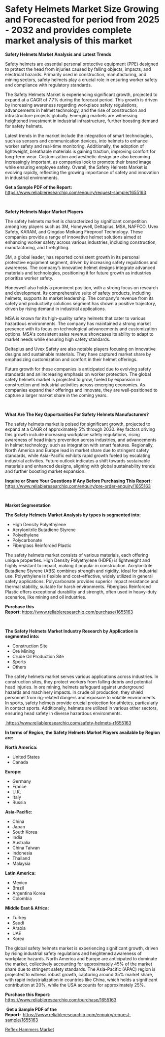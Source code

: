 <p><h1>Safety Helmets Market Size Growing and Forecasted for period from 2025 - 2032 and provides complete market analysis of this market</h1></p><p><strong>Safety Helmets Market Analysis and Latest Trends</strong></p>
<p><p>Safety helmets are essential personal protective equipment (PPE) designed to protect the head from injuries caused by falling objects, impacts, and electrical hazards. Primarily used in construction, manufacturing, and mining sectors, safety helmets play a crucial role in ensuring worker safety and compliance with regulatory standards.</p><p>The Safety Helmets Market is experiencing significant growth, projected to expand at a CAGR of 7.7% during the forecast period. This growth is driven by increasing awareness regarding workplace safety regulations, advancements in helmet technology, and the rise of construction and infrastructure projects globally. Emerging markets are witnessing heightened investment in industrial infrastructure, further boosting demand for safety helmets.</p><p>Latest trends in the market include the integration of smart technologies, such as sensors and communication devices, into helmets to enhance worker safety and real-time monitoring. Additionally, the adoption of lightweight, breathable materials is gaining traction, improving comfort for long-term wear. Customization and aesthetic design are also becoming increasingly important, as companies look to promote their brand image while ensuring employee safety. Overall, the Safety Helmets Market is evolving rapidly, reflecting the growing importance of safety and innovation in industrial environments.</p></p>
<p><strong>Get a Sample PDF of the Report:&nbsp;</strong> <a href="https://www.reliableresearchiq.com/enquiry/request-sample/1655163?utm_campaign=2953&utm_medium=2&utm_source=Github&utm_content=ia&utm_term=07032025&utm_id=safety-helmets">https://www.reliableresearchiq.com/enquiry/request-sample/1655163</a></p>
<p>&nbsp;</p>
<p><strong>Safety Helmets Major Market Players</strong></p>
<p><p>The safety helmets market is characterized by significant competition among key players such as 3M, Honeywell, Deltaplus, MSA, NAFFCO, Uvex Safety, KARAM, and Qingdao Meikang Fireproof Technology. These companies provide a range of innovative helmet solutions aimed at enhancing worker safety across various industries, including construction, manufacturing, and firefighting.</p><p>3M, a global leader, has reported consistent growth in its personal protective equipment segment, driven by increasing safety regulations and awareness. The company’s innovative helmet designs integrate advanced materials and technologies, positioning it for future growth as industries prioritize worker safety.</p><p>Honeywell also holds a prominent position, with a strong focus on research and development. Its comprehensive suite of safety products, including helmets, supports its market leadership. The company's revenue from its safety and productivity solutions segment has shown a positive trajectory, driven by rising demand in industrial applications.</p><p>MSA is known for its high-quality safety helmets that cater to various hazardous environments. The company has maintained a strong market presence with its focus on technological advancements and customization options. MSA's consistent sales revenue showcases its ability to adapt to market needs while ensuring high safety standards.</p><p>Deltaplus and Uvex Safety are also notable players focusing on innovative designs and sustainable materials. They have captured market share by emphasizing customization and comfort in their helmet offerings.</p><p>Future growth for these companies is anticipated due to evolving safety standards and an increasing emphasis on worker protection. The global safety helmets market is projected to grow, fueled by expansion in construction and industrial activities across emerging economies. As companies expand their offerings and innovate, they are well-positioned to capture a larger market share in the coming years.</p></p>
<p>&nbsp;</p>
<p><strong>What Are The Key Opportunities For Safety Helmets Manufacturers?</strong></p>
<p><p>The safety helmets market is poised for significant growth, projected to expand at a CAGR of approximately 5% through 2030. Key factors driving this growth include increasing workplace safety regulations, rising awareness of head injury prevention across industries, and advancements in helmet technology, such as integration with smart features. Regionally, North America and Europe lead in market share due to stringent safety standards, while Asia-Pacific exhibits rapid growth fueled by escalating industrial activities. Future outlook indicates a shift towards sustainable materials and enhanced designs, aligning with global sustainability trends and further boosting market expansion.</p></p>
<p><strong>Inquire or Share Your Questions If Any Before Purchasing This Report:</strong> <a href="https://www.reliableresearchiq.com/enquiry/pre-order-enquiry/1655163?utm_campaign=2953&utm_medium=2&utm_source=Github&utm_content=ia&utm_term=07032025&utm_id=safety-helmets">https://www.reliableresearchiq.com/enquiry/pre-order-enquiry/1655163</a></p>
<p>&nbsp;</p>
<p><strong>Market Segmentation</strong></p>
<p><strong>The Safety Helmets Market Analysis by types is segmented into:</strong></p>
<p><ul><li>High Density Polyethylene</li><li>Acrylonitrile Butadiene Styrene</li><li>Polyethylene</li><li>Polycarbonate</li><li>Fiberglass Reinforced Plastic</li></ul></p>
<p><p>The safety helmets market consists of various materials, each offering unique properties. High Density Polyethylene (HDPE) is lightweight and highly resistant to impact, making it popular in construction. Acrylonitrile Butadiene Styrene (ABS) combines strength and rigidity, ideal for industrial use. Polyethylene is flexible and cost-effective, widely utilized in general safety applications. Polycarbonate provides superior impact resistance and thermal stability, suitable for harsh environments. Fiberglass Reinforced Plastic offers exceptional durability and strength, often used in heavy-duty scenarios, like mining and oil industries.</p></p>
<p><strong>Purchase this Report:&nbsp;</strong><a href="https://www.reliableresearchiq.com/purchase/1655163?utm_campaign=2953&utm_medium=2&utm_source=Github&utm_content=ia&utm_term=07032025&utm_id=safety-helmets">https://www.reliableresearchiq.com/purchase/1655163</a></p>
<p>&nbsp;</p>
<p><strong>The Safety Helmets Market Industry Research by Application is segmented into:</strong></p>
<p><ul><li>Construction Site</li><li>Ore Mining</li><li>Crude Oil Production Site</li><li>Sports</li><li>Others</li></ul></p>
<p><p>The safety helmets market serves various applications across industries. In construction sites, they protect workers from falling debris and potential head injuries. In ore mining, helmets safeguard against underground hazards and machinery impacts. In crude oil production, they shield personnel from rig-related dangers and exposure to volatile environments. In sports, safety helmets provide crucial protection for athletes, particularly in contact sports. Additionally, helmets are utilized in various other sectors, ensuring head safety in diverse hazardous environments.</p></p>
<p><a href="https://www.reliableresearchiq.com/safety-helmets-r1655163?utm_campaign=2953&utm_medium=2&utm_source=Github&utm_content=ia&utm_term=07032025&utm_id=safety-helmets">&nbsp;https://www.reliableresearchiq.com/safety-helmets-r1655163</a></p>
<p><strong>In terms of Region, the Safety Helmets Market Players available by Region are:</strong></p>
<p>
    <p> <strong> North America: </strong>
        <ul>
            <li>United States</li>
            <li>Canada</li>
        </ul>
        </p> 
    <p> <strong> Europe: </strong>
        <ul>
            <li>Germany</li>
            <li>France</li>
            <li>U.K.</li>
            <li>Italy</li>
            <li>Russia</li>
        </ul>
        </p> 
    <p> <strong> Asia-Pacific: </strong>
        <ul>
            <li>China</li>
            <li>Japan</li>
            <li>South Korea</li>
            <li>India</li>
            <li>Australia</li>
            <li>China Taiwan</li>
            <li>Indonesia</li>
            <li>Thailand</li>
            <li>Malaysia</li>
        </ul>
        </p> 
    <p> <strong> Latin America: </strong>
        <ul>
            <li>Mexico</li>
            <li>Brazil</li>
            <li>Argentina Korea</li>
            <li>Colombia</li>
        </ul>
        </p> 
    <p> <strong> Middle East & Africa: </strong>
        <ul>
            <li>Turkey</li>
            <li>Saudi</li>
            <li>Arabia</li>
            <li>UAE</li>
            <li>Korea</li>
        </ul>
    </p>
    </p>
<p><p>The global safety helmets market is experiencing significant growth, driven by rising industrial safety regulations and heightened awareness of workplace hazards. North America and Europe are anticipated to dominate the market, collectively accounting for approximately 45% of the market share due to stringent safety standards. The Asia-Pacific (APAC) region is projected to witness robust growth, capturing around 35% market share, with rapid industrialization in countries like China, which holds a significant contribution at 20%, while the USA accounts for approximately 25%.</p></p>
<p><strong>Purchase this Report: </strong><a href="https://www.reliableresearchiq.com/purchase/1655163?utm_campaign=2953&utm_medium=2&utm_source=Github&utm_content=ia&utm_term=07032025&utm_id=safety-helmets">https://www.reliableresearchiq.com/purchase/1655163</a></p>
<p>&nbsp;<strong>Get a Sample PDF of the Report:&nbsp;&nbsp;</strong><a href="https://www.reliableresearchiq.com/enquiry/request-sample/1655163?utm_campaign=2953&utm_medium=2&utm_source=Github&utm_content=ia&utm_term=07032025&utm_id=safety-helmets">https://www.reliableresearchiq.com/enquiry/request-sample/1655163</a></p>
<p><strong></strong></p>
<p><p><a href="https://github.com/organophelia8282/Market-Research-Report-List-1/blob/main/reflex-hammers-market.md?utm_campaign=2953&utm_medium=2&utm_source=Github&utm_content=ia&utm_term=07032025&utm_id=safety-helmets">Reflex Hammers Market</a></p></p>
